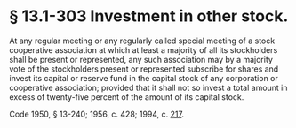 # § 13.1-303 Investment in other stock.

<p>At any regular meeting or any regularly called special meeting of a stock cooperative association at which at least a majority of all its stockholders shall be present or represented, any such association may by a majority vote of the stockholders present or represented subscribe for shares and invest its capital or reserve fund in the capital stock of any corporation or cooperative association; provided that it shall not so invest a total amount in excess of twenty-five percent of the amount of its capital stock.</p><p>Code 1950, § 13-240; 1956, c. 428; 1994, c. <a href='http://lis.virginia.gov/cgi-bin/legp604.exe?941+ful+CHAP0217'>217</a>.</p>